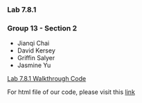 
 ### Lab 7.8.1

 ### Group 13 - Section 2

- Jianqi Chai
- David Kersey
- Griffin Salyer
- Jasmine Yu

[Lab 7.8.1 Walkthrough Code](/code/G13_TP1.R)


For html file of our code, please visit this [link](/code/polyandstepR.html)

